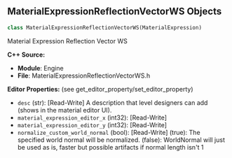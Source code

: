 ## MaterialExpressionReflectionVectorWS Objects

```python
class MaterialExpressionReflectionVectorWS(MaterialExpression)
```

Material Expression Reflection Vector WS

**C++ Source:**

- **Module**: Engine
- **File**: MaterialExpressionReflectionVectorWS.h

**Editor Properties:** (see get_editor_property/set_editor_property)

- ``desc`` (str):  [Read-Write] A description that level designers can add (shows in the material editor UI).
- ``material_expression_editor_x`` (int32):  [Read-Write]
- ``material_expression_editor_y`` (int32):  [Read-Write]
- ``normalize_custom_world_normal`` (bool):  [Read-Write] (true): The specified world normal will be normalized. (false): WorldNormal will just be used as is, faster but possible artifacts if normal length isn't 1

<a id="unreal.MaterialExpressionRequiredSamplersSwitch"></a>